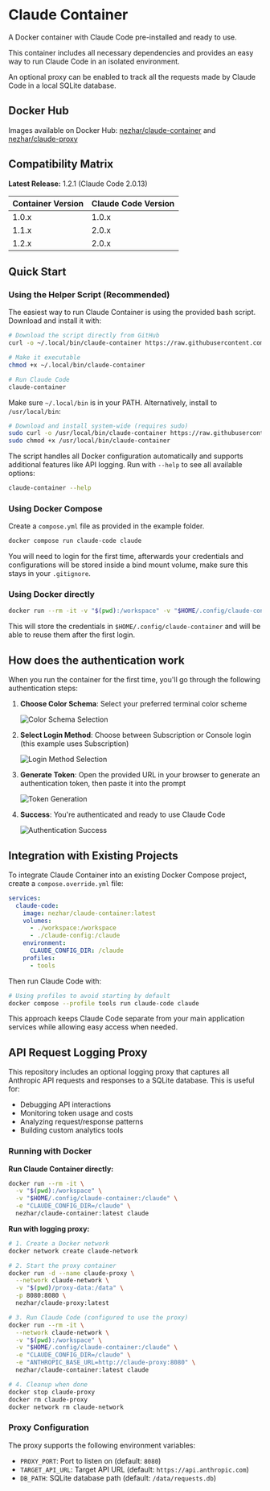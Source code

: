 # Claude Container

A Docker container with Claude Code pre-installed and ready to use.

This container includes all necessary dependencies and provides an easy way to run Claude Code in an isolated environment.

An optional proxy can be enabled to track all the requests made by Claude Code in a local SQLite database.

## Docker Hub

Images available on Docker Hub: [nezhar/claude-container](https://hub.docker.com/r/nezhar/claude-container) and [nezhar/claude-proxy](https://hub.docker.com/r/nezhar/claude-proxy)

## Compatibility Matrix

**Latest Release:** 1.2.1 (Claude Code 2.0.13)

| Container Version | Claude Code Version |
|-------------------|---------------------|
| 1.0.x             | 1.0.x               |
| 1.1.x             | 2.0.x               |
| 1.2.x             | 2.0.x               |

## Quick Start

### Using the Helper Script (Recommended)

The easiest way to run Claude Container is using the provided bash script. Download and install it with:

```bash
# Download the script directly from GitHub
curl -o ~/.local/bin/claude-container https://raw.githubusercontent.com/nezhar/claude-container/main/bin/claude-container

# Make it executable
chmod +x ~/.local/bin/claude-container

# Run Claude Code
claude-container
```

Make sure `~/.local/bin` is in your PATH. Alternatively, install to `/usr/local/bin`:

```bash
# Download and install system-wide (requires sudo)
sudo curl -o /usr/local/bin/claude-container https://raw.githubusercontent.com/nezhar/claude-container/main/bin/claude-container
sudo chmod +x /usr/local/bin/claude-container
```

The script handles all Docker configuration automatically and supports additional features like API logging. Run with `--help` to see all available options:

```bash
claude-container --help
```

### Using Docker Compose

Create a `compose.yml` file as provided in the example folder. 
```bash
docker compose run claude-code claude
```

You will need to login for the first time, afterwards your credentials and configurations will be stored inside a bind mount volume, make sure this stays in your `.gitignore`.

### Using Docker directly


```bash
docker run --rm -it -v "$(pwd):/workspace" -v "$HOME/.config/claude-container:/claude" -e "CLAUDE_CONFIG_DIR=/claude" nezhar/claude-container:latest claude
```

This will store the credentials in `$HOME/.config/claude-container` and will be able to reuse them after the first login.

## How does the authentication work

When you run the container for the first time, you'll go through the following authentication steps:

1. **Choose Color Schema**: Select your preferred terminal color scheme

   ![Color Schema Selection](docs/auth1.png)

2. **Select Login Method**: Choose between Subscription or Console login (this example uses Subscription)

   ![Login Method Selection](docs/auth2.png)

3. **Generate Token**: Open the provided URL in your browser to generate an authentication token, then paste it into the prompt

   ![Token Generation](docs/auth3.png)

4. **Success**: You're authenticated and ready to use Claude Code

   ![Authentication Success](docs/auth4.png)

## Integration with Existing Projects

To integrate Claude Container into an existing Docker Compose project, create a `compose.override.yml` file:

```yaml
services:
  claude-code:
    image: nezhar/claude-container:latest
    volumes:
      - ./workspace:/workspace
      - ./claude-config:/claude
    environment:
      CLAUDE_CONFIG_DIR: /claude
    profiles:
      - tools
```

Then run Claude Code with:

```bash
# Using profiles to avoid starting by default
docker compose --profile tools run claude-code claude
```

This approach keeps Claude Code separate from your main application services while allowing easy access when needed.

## API Request Logging Proxy

This repository includes an optional logging proxy that captures all Anthropic API requests and responses to a SQLite database. This is useful for:

- Debugging API interactions
- Monitoring token usage and costs
- Analyzing request/response patterns
- Building custom analytics tools

### Running with Docker

**Run Claude Container directly:**
```bash
docker run --rm -it \
  -v "$(pwd):/workspace" \
  -v "$HOME/.config/claude-container:/claude" \
  -e "CLAUDE_CONFIG_DIR=/claude" \
  nezhar/claude-container:latest claude
```

**Run with logging proxy:**
```bash
# 1. Create a Docker network
docker network create claude-network

# 2. Start the proxy container
docker run -d --name claude-proxy \
  --network claude-network \
  -v "$(pwd)/proxy-data:/data" \
  -p 8080:8080 \
  nezhar/claude-proxy:latest

# 3. Run Claude Code (configured to use the proxy)
docker run --rm -it \
  --network claude-network \
  -v "$(pwd):/workspace" \
  -v "$HOME/.config/claude-container:/claude" \
  -e "CLAUDE_CONFIG_DIR=/claude" \
  -e "ANTHROPIC_BASE_URL=http://claude-proxy:8080" \
  nezhar/claude-container:latest claude

# 4. Cleanup when done
docker stop claude-proxy
docker rm claude-proxy
docker network rm claude-network
```

### Proxy Configuration

The proxy supports the following environment variables:

- `PROXY_PORT`: Port to listen on (default: `8080`)
- `TARGET_API_URL`: Target API URL (default: `https://api.anthropic.com`)
- `DB_PATH`: SQLite database path (default: `/data/requests.db`)
